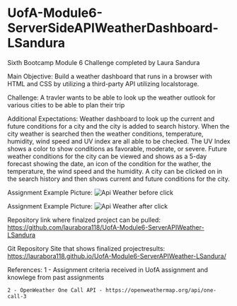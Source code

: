 # UofA-Module6-ServerSideAPIWeatherDashboard-LSandura
Sixth Bootcamp Module 6 Challenge completed by Laura Sandura

Main Objective: 
Build a weather dashboard that runs in a browser with HTML and CSS by utilizing a third-party API utilizing localstorage.

Challenge: 
A travler wants to be able to look up the weather outlook for various cities to be able to plan their trip


Additional Expectations:
Weather dashboard to look up the current and future conditions for a city and the city is added to search history. When the city weather is searched then the weather conditions, temperature, humidity, wind speed and UV index are all able to be checked.
The UV Index shows a color to show conditions as favorable, moderate, or severe. Future weather conditions for the city can be viewed and shows as a 5-day forecast showing the date, an icon of the condition for the wather, the temperature, the wind speed and the humidity. A city can be clicked on in the search history and then shows current and future conditions for the city.
 
Assignment Example Picture:
    ![Api Weather before click](.Assets/website2.jpg)

Assignment Example Picture:
    ![Api Weather after click](.Assets/website2.jpg)

Repository link where finalzed project can be pulled:
    https://github.com/laurabora118/UofA-Module6-ServerAPIWeather-LSandura

Git Repository Site that shows finalized projectresults:
    https://laurabora118.github.io/UofA-Module6-ServerAPIWeather-LSandura/
    
References:
    1 - Assignment criteria received in UofA assignment and knowlege from past assignments

    2 - OpenWeather One Call API - https://openweathermap.org/api/one-call-3
